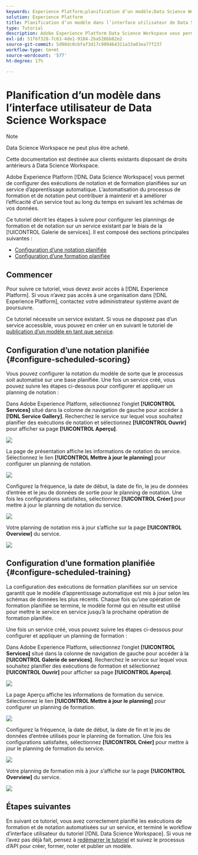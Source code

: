 ```yaml
---
keywords: Experience Platform;planification d’un modèle;Data Science Workspace;rubriques les plus consultées;planification de la notation;planification de la formation
solution: Experience Platform
title: Planification d’un modèle dans l’interface utilisateur de Data Science Workspace
type: Tutorial
description: Adobe Experience Platform Data Science Workspace vous permet de configurer des exécutions de notation et de formation planifiées sur un service d’apprentissage automatique. L’automatisation du processus de formation et de notation peut aider à maintenir et à améliorer l’efficacité d’un service avec le temps en suivant les motifs de vos données.
exl-id: 51f6f328-7c63-4de1-9184-2ba526bb82e2
source-git-commit: 5d98dc0cbfaf3d17c909464311a33a03ea77f237
workflow-type: tm+mt
source-wordcount: '577'
ht-degree: 17%

---
```


# Planification d’un modèle dans l’interface utilisateur de Data Science Workspace

>[!NOTE]
>
>Data Science Workspace ne peut plus être acheté.
>
>Cette documentation est destinée aux clients existants disposant de droits antérieurs à Data Science Workspace.

Adobe Experience Platform [!DNL Data Science Workspace] vous permet de configurer des exécutions de notation et de formation planifiées sur un service d’apprentissage automatique. L’automatisation du processus de formation et de notation peut contribuer à maintenir et à améliorer l’efficacité d’un service tout au long du temps en suivant les schémas de vos données.

Ce tutoriel décrit les étapes à suivre pour configurer les plannings de formation et de notation sur un service existant par le biais de la [!UICONTROL Galerie de services]. Il est composé des sections principales suivantes :

- [Configuration d’une notation planifiée](#configure-scheduled-scoring)
- [Configuration d’une formation planifiée](#configure-scheduled-training)

## Commencer

Pour suivre ce tutoriel, vous devez avoir accès à [!DNL Experience Platform]. Si vous n’avez pas accès à une organisation dans [!DNL Experience Platform], contactez votre administrateur système avant de poursuivre.

Ce tutoriel nécessite un service existant. Si vous ne disposez pas d’un service accessible, vous pouvez en créer un en suivant le tutoriel de [publication d’un modèle en tant que service](./publish-model-service-ui.md).

## Configuration d’une notation planifiée {#configure-scheduled-scoring}

Vous pouvez configurer la notation du modèle de sorte que le processus soit automatisé sur une base planifiée. Une fois un service créé, vous pouvez suivre les étapes ci-dessous pour configurer et appliquer un planning de notation :

Dans Adobe Experience Platform, sélectionnez l’onglet **[!UICONTROL Services]** situé dans la colonne de navigation de gauche pour accéder à **[!DNL Service Gallery]**. Recherchez le service sur lequel vous souhaitez planifier des exécutions de notation et sélectionnez **[!UICONTROL Ouvrir]** pour afficher sa page **[!UICONTROL Aperçu]**.

![](../images/models-recipes/schedule/select_service.png)

La page de présentation affiche les informations de notation du service. Sélectionnez le lien **[!UICONTROL Mettre à jour le planning]** pour configurer un planning de notation.

![](../images/models-recipes/schedule/update_scoring.png)

Configurez la fréquence, la date de début, la date de fin, le jeu de données d’entrée et le jeu de données de sortie pour le planning de notation. Une fois les configurations satisfaites, sélectionnez **[!UICONTROL Créer]** pour mettre à jour le planning de notation du service.

![](../images/models-recipes/schedule/set_scoring_schedule.png)

Votre planning de notation mis à jour s’affiche sur la page **[!UICONTROL Overview]** du service.

![](../images/models-recipes/schedule/scoring_set.png)

## Configuration d’une formation planifiée {#configure-scheduled-training}

La configuration des exécutions de formation planifiées sur un service garantit que le modèle d’apprentissage automatique est mis à jour selon les schémas de données les plus récents. Chaque fois qu’une opération de formation planifiée se termine, le modèle formé qui en résulte est utilisé pour mettre le service en service jusqu’à la prochaine opération de formation planifiée.

Une fois un service créé, vous pouvez suivre les étapes ci-dessous pour configurer et appliquer un planning de formation :

Dans Adobe Experience Platform, sélectionnez l’onglet **[!UICONTROL Services]** situé dans la colonne de navigation de gauche pour accéder à la **[!UICONTROL Galerie de services]**. Recherchez le service sur lequel vous souhaitez planifier des exécutions de formation et sélectionnez **[!UICONTROL Ouvrir]** pour afficher sa page **[!UICONTROL Aperçu]**.

![](../images/models-recipes/schedule/select_service.png)

La page Aperçu affiche les informations de formation du service. Sélectionnez le lien **[!UICONTROL Mettre à jour le planning]** pour configurer un planning de formation.

![](../images/models-recipes/schedule/update_training.png)

Configurez la fréquence, la date de début, la date de fin et le jeu de données d’entrée utilisés pour le planning de formation. Une fois les configurations satisfaites, sélectionnez **[!UICONTROL Créer]** pour mettre à jour le planning de formation du service.

![](../images/models-recipes/schedule/set_training_schedule.png)

Votre planning de formation mis à jour s’affiche sur la page **[!UICONTROL Overview]** du service.

![](../images/models-recipes/schedule/training_set.png)

## Étapes suivantes

En suivant ce tutoriel, vous avez correctement planifié les exécutions de formation et de notation automatisées sur un service, et terminé le workflow d’interface utilisateur du tutoriel [!DNL Data Science Workspace]. Si vous ne l’avez pas déjà fait, pensez à [redémarrer le tutoriel](./create-retails-sales-dataset.md) et suivez le processus d’API pour créer, former, noter et publier un modèle.
